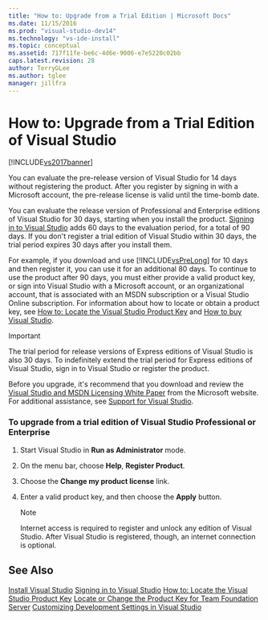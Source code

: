 ```yaml
---
title: "How to: Upgrade from a Trial Edition | Microsoft Docs"
ms.date: 11/15/2016
ms.prod: "visual-studio-dev14"
ms.technology: "vs-ide-install"
ms.topic: conceptual
ms.assetid: 717f11fe-be6c-4d6e-9006-e7e5220c02bb
caps.latest.revision: 28
author: TerryGLee
ms.author: tglee
manager: jillfra
---
```

# How to: Upgrade from a Trial Edition of Visual Studio
[!INCLUDE[vs2017banner](../includes/vs2017banner.md)]

You can evaluate the pre-release version of Visual Studio for 14 days without registering the product. After you register by signing in with a Microsoft account, the pre-release license is valid until the time-bomb date.

 You can evaluate the release version of Professional and Enterprise editions of Visual Studio for 30 days, starting when you install the product. [Signing in to Visual Studio](../ide/signing-in-to-visual-studio.md) adds 60 days to the evaluation period, for a total of 90 days. If you don't register a trial edition of Visual Studio within 30 days, the trial period expires 30 days after you install them.

 For example, if you download and use [!INCLUDE[vsPreLong](../includes/vsprelong-md.md)] for 10 days and then register it, you can use it for an additional 80 days. To continue to use the product after 90 days, you must either provide a valid product key, or sign into Visual Studio with a Microsoft account, or an organizational account, that is associated with an MSDN subscription or a Visual Studio Online subscription. For information about how to locate or obtain a product key, see [How to: Locate the Visual Studio Product Key](../install/how-to-locate-the-visual-studio-product-key.md) and [How to buy Visual Studio](http://www.visualstudio.com/products/how-to-buy-vs).

> [!IMPORTANT]
> The trial period for release versions of Express editions of Visual Studio is also 30 days. To indefinitely extend the trial period for Express editions of Visual Studio, sign in to Visual Studio or register the product.

 Before you upgrade, it's recommend that you download and review the [Visual Studio and MSDN Licensing White Paper](http://www.microsoft.com/download/details.aspx?id=13350) from the Microsoft website. For additional assistance, see [Support for Visual Studio](http://support.microsoft.com/ph/1117/en-us).

### To upgrade from a trial edition of Visual Studio Professional or Enterprise

1. Start Visual Studio in **Run as Administrator** mode.

2. On the menu bar, choose **Help**, **Register Product**.

3. Choose the **Change my product license** link.

4. Enter a valid product key, and then choose the **Apply** button.

    > [!NOTE]
    > Internet access is required to register and unlock any edition of Visual Studio. After Visual Studio is registered, though, an internet connection is optional.

## See Also
 [Install Visual Studio](../install/install-visual-studio-2015.md)
 [Signing in to Visual Studio](../ide/signing-in-to-visual-studio.md)
 [How to: Locate the Visual Studio Product Key](../install/how-to-locate-the-visual-studio-product-key.md)
 [Locate or Change the Product Key for Team Foundation Server](http://msdn.microsoft.com/library/64f29927-b520-4c9f-b633-bcb527e562cd)
 [Customizing Development Settings in Visual Studio](http://msdn.microsoft.com/22c4debb-4e31-47a8-8f19-16f328d7dcd3)